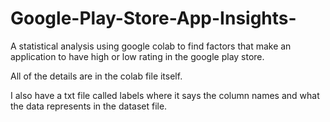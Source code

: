# Google-Play-Store-App-Insights-

A statistical analysis using google colab to find factors that make an application to have high or low rating in the google play store.

All of the details are in the colab file itself.

I also have a txt file called labels where it says the column names and what the data represents in the dataset file.
